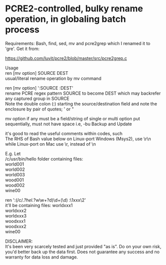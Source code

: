 # PCRE2-controlled, bulky rename operation, in globaling batch process  

Requirements: Bash, find, sed, mv and pcre2grep which I renamed it to 'gre'. Get it from:

https://github.com/luvit/pcre2/blob/master/src/pcre2grep.c   

Usage  
ren [mv option] SOURCE DEST  
usual/literal rename operation by mv command

ren [mv option] ':SOURCE  :DEST'  
rename PCRE regex pattern SOURCE to become DEST which may backrefer any captured group in SOURCE  
Note the double colon (:) starting the source/destination field and note the enclosure by pair of quotes; ' or " 

mv option if any must be a field/string of single or multi option put sequentially, must not have space
i.e, -bu Backup and Update 

it's good to read the useful comments within codes, such  
  The RHS of Bash value below on Linux-port Windows (Msys2), use \r\n while Linux-port on Mac use \r, instead of \n

E.g. Let  
/c/usr/bin/hello folder containing files:  
world001  
world002  
world003  
wood001  
wood002  
wine00

ren ':(/c/.*?hel.*?w\w+?d)\d+(\d) :\1xxx\2'  
it'll be containing files:
worldxxx1  
worldxxx2  
worldxxx3  
woodxxx1  
woodxxx2  
wine00

DISCLAIMER:  
It's been very scarcely tested and just provided "as is". Do on your own risk, you'd better back up the data first. Does not guarantee any success and no warranty for data loss and damage.

